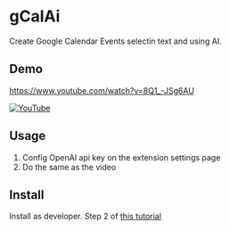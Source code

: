 # gCalAi

Create Google Calendar Events selectin text and using AI.

## Demo

https://www.youtube.com/watch?v=8Q1_-JSg6AU

[![YouTube](http://i.ytimg.com/vi/8Q1_-JSg6AU/hqdefault.jpg)](https://www.youtube.com/watch?v=8Q1_-JSg6AU)

## Usage

1. Config OpenAI api key on the extension settings page
2. Do the same as the video

## Install

Install as developer. Step 2 of [this tutorial](https://support.google.com/chrome/a/answer/2714278?hl=en#:~:text=Go%20to%20chrome%3A%2F%2Fextensions,the%20app%20or%20extension%20folder.)
